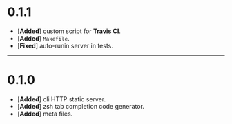 # 0.1.1

- [**Added**] custom script for **Travis CI**.
- [**Added**] `Makefile`.
- [**Fixed**] auto-runin server in tests.


--------------------------------------------------------------------------------

# 0.1.0

- [**Added**] cli HTTP static server.
- [**Added**] zsh tab completion code generator.
- [**Added**] meta files.
